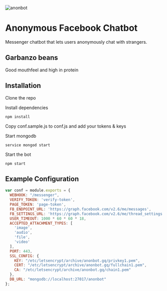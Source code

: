 ![anonbot](https://github.com/shunr/anonbot-fb/blob/master/static/resources/anonbot.png?raw=true)

# Anonymous Facebook Chatbot
Messenger chatbot that lets users anonymously chat with strangers.

## Garbanzo beans
Good mouthfeel and high in protein

## Installation
Clone the repo

Install dependencies
```
npm install
```
Copy conf.sample.js to conf.js and add your tokens & keys

Start mongodb
```
service mongod start
```
Start the bot

```
npm start
```

## Example Configuration

```js
var conf = module.exports = {
  WEBHOOK: "/messenger",
  VERIFY_TOKEN: 'verify-token',
  PAGE_TOKEN: 'page-token',
  FB_ENDPOINT_URL: 'https://graph.facebook.com/v2.6/me/messages',
  FB_SETTINGS_URL: 'https://graph.facebook.com/v2.6/me/thread_settings',
  USER_TIMEOUT: 1000 * 60 * 60 * 18,
  ACCEPTED_ATTACHMENT_TYPES: [
    'image',
    'audio',
    'file',
    'video'
  ],
  PORT: 443,
  SSL_CONFIG: {
    KEY: "/etc/letsencrypt/archive/anonbot.gq/privkey1.pem",
    CERT: "/etc/letsencrypt/archive/anonbot.gq/fullchain1.pem",
    CA: "/etc/letsencrypt/archive/anonbot.gq/chain1.pem"
  },
  DB_URL: "mongodb://localhost:27017/anonbot"
};
```
